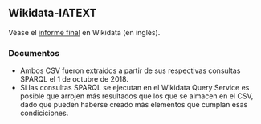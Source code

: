 ## Wikidata-IATEXT

Véase el [informe final](https://www.wikidata.org/wiki/User:Iv%C3%A1n_Hern%C3%A1ndez_Cazorla/IATEXT) en Wikidata (en inglés).

### Documentos
 - Ambos CSV fueron extraídos a partir de sus respectivas consultas SPARQL el 1 de octubre de 2018.
 - Si las consultas SPARQL se ejecutan en el Wikidata Query Service es posible que arrojen más resultados que los que se almacen en el CSV, dado que pueden haberse creado más elementos que cumplan esas condiciciones.

